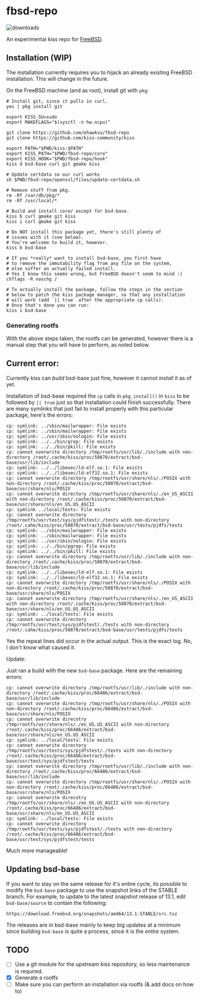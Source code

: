 # fbsd-repo

![downloads](https://img.shields.io/github/downloads/ehawkvu/fbsd-repo/total.svg)

An experimental kiss repo for [FreeBSD](https://freebsd.org).

## Installation (WIP)

The installation currently requires you to hijack an already existing
FreeBSD installation. This will change in the future.

On the FreeBSD machine (and as root), install git with `pkg`:

```shell
# Install git, since it pulls in curl.
yes | pkg install git

export KISS_SU=sudo
export MAKEFLAGS="$(sysctl -n hw.ncpu)"

git clone https://github.com/ehawkvu/fbsd-repo
git clone https://github.com/kiss-community/kiss

export PATH="$PWD/kiss:$PATH"
export KISS_PATH="$PWD/fbsd-repo/core"
export KISS_HOOK="$PWD/fbsd-repo/hook"
kiss d bsd-base curl git gmake kiss

# Update certdata so our curl works
sh $PWD/fbsd-repo/openssl/files/update-certdata.sh

# Remove stuff from pkg.
rm -Rf /var/db/pkg/*
rm -Rf /usr/local/*

# Build and install core/ except for bsd-base.
kiss b curl gmake git kiss
kiss i curl gmake git kiss

# Do NOT install this package yet, there's still plenty of
# issues with it (see below).
# You're welcome to build it, however.
kiss b bsd-base

# If you *really* want to install bsd-base, you first have
# to remove the immutability flag from any file on the system,
# else suffer an actually failed install.
# Yes I know this seems wrong, but FreeBSD doesn't seem to mind :)
chflags -R noschg /

# To actually install the package, follow the steps in the section
# below to patch the kiss package manager, so that any installation
# will work (add `|| true` after the appropriate cp calls).
# Once that's done you can run:
kiss i bsd-base
```

### Generating rootfs

With the above steps taken, the rootfs can be generated, however
there is a manual step that you will have to perform, as noted below.


## Current error:

Currently kiss can *build* bsd-base just fine, however it cannot *install* it as of yet.

Installation of bsd-base required the `cp` calls in `pkg_install()` in `kiss` to be followed by `|| true` just so that installation could finish successfully. There are many symlinks that just fail to install properly with this particular package, here's the errors:

```
cp: symlink: ../sbin/mailwrapper: File exists
cp: symlink: ../sbin/mailwrapper: File exists
cp: symlink: ../usr/sbin/nologin: File exists
cp: symlink: ../../bin/grep: File exists
cp: symlink: ../../bin/pkill: File exists
cp: cannot overwrite directory /tmp/rootfs/usr/lib/./include with non-directory /root/.cache/kiss/proc/50870/extract/bsd-base/usr/lib/include
cp: symlink: ../../libexec/ld-elf.so.1: File exists
cp: symlink: ../../libexec/ld-elf32.so.1: File exists
cp: cannot overwrite directory /tmp/rootfs/usr/share/nls/./POSIX with non-directory /root/.cache/kiss/proc/50870/extract/bsd-base/usr/share/nls/POSIX
cp: cannot overwrite directory /tmp/rootfs/usr/share/nls/./en_US_ASCII with non-directory /root/.cache/kiss/proc/50870/extract/bsd-base/usr/share/nls/en_US.US_ASCII
cp: symlink ../local/tests: File exists
cp: cannot overwrite directory /tmp/rootfs/usr/test/sys/pjdfstest/./tests with non-directory /root/.cahe/kiss/proc/50870/extract/bsd-base/usr/tests/pjdfs/tests
cp: symlink: ../sbin/mailwrapper: File exists
cp: symlink: ../sbin/mailwrapper: File exists
cp: symlink: ../usr/sbin/nologin: File exists
cp: symlink: ../../bin/pgrep: File exists
cp: symlink: ../../bin/pkill: File exists
cp: cannot overwrite directory /tmp/rootfs/usr/lib/./include with non-directory /root/.cache/kiss/proc/50870/extract/bsd-base/usr/lib/include
cp: symlink: ../../libexec/ld-elf.so.1: File exists
cp: symlink: ../../libexec/ld-elf32.so.1: File exists
cp: cannot overwrite directory /tmp/rootfs/usr/share/nls/./POSIX with non-directory /root/.cache/kiss/proc/50870/extract/bsd-base/usr/share/nls/POSIX
cp: cannot overwrite directory /tmp/rootfs/usr/share/nls/./en_US_ASCII with non-directory /root/.cache/kiss/proc/50870/extract/bsd-base/usr/share/nls/en_US.US_ASCII
cp: symlink: ../local/tests: File exists
cp: cannot overwrite directory /tmp/rootfs/usr/test/sys/pjdfstest/./tests with non-directory /root/.cahe/kiss/proc/50870/extract/bsd-base/usr/tests/pjdfs/tests
```

Yes the repeat lines did occur in the actual output. This is
the exact log. No, I don't know what caused it.

Update:

Just ran a build with the new `bsd-base` package. Here are the remaining errors:

```
cp: cannot overwrite directory /tmp/rootfs/usr/lib/./include with non-directory /root/.cache/kiss/proc/66486/extract/bsd-base/usr/lib/include
cp: cannot overwrite directory /tmp/rootfs/usr/share/nls/./POSIX with non-directory /root/.cache/kiss/proc/66486/extract/bsd-base/usr/share/nls/POSIX
cp: cannot overwrite direcotry /tmp/rootfs/usr/share/nls/./en_US.US_ASCII with non-directory /root/.cache/kiss/proc/66486/extract/bsd-base/usr/share/nls/en_US.US_ASCII
cp: symlink: ../local/tests: File exists
cp: cannot overwrite directory /tmp/rootfs/usr/tests/sys/pjdfstest/./tests with non-directory /root/.cache/kiss/proc/66486/extract/bsd-base/usr/test/sys/pjdfstest/tests
cp: cannot overwrite directory /tmp/rootfs/usr/lib/./include with non-directory /root/.cache/kiss/proc/66486/extract/bsd-base/usr/lib/include
cp: cannot overwrite directory /tmp/rootfs/usr/share/nls/./POSIX with non-directory /root/.cache/kiss/proc/66486/extract/bsd-base/usr/share/nls/POSIX
cp: cannot overwrite direcotry /tmp/rootfs/usr/share/nls/./en_US.US_ASCII with non-directory /root/.cache/kiss/proc/66486/extract/bsd-base/usr/share/nls/en_US.US_ASCII
cp: symlink: ../local/tests: File exists
cp: cannot overwrite directory /tmp/rootfs/usr/tests/sys/pjdfstest/./tests with non-directory /root/.cache/kiss/proc/66486/extract/bsd-base/usr/test/sys/pjdfstest/tests
```

Much more manageable!

## Updating bsd-base

If you want to stay on the same release for it's entire cycle, its possible
to modify the `bsd-base` package to use the snapshot links of the STABLE
branch. For example, to update to the latest snapshot release of 13.1, edit
`bsd-base/source` to contain the following:

```
https://download.freebsd.org/snapshots/amd64/13.1-STABLE/src.txz
```

The releases are in bsd-base mainly to keep big updates at a minimum since
building `bsd-base` is quite a process, since it is the *entire* system.

## TODO
* [ ] Use a git module for the upstream kiss repository, so less maintenance is required.
* [x] Generate a rootfs
* [ ] Make sure you can perform an installation via rootfs (& add docs on how to)
